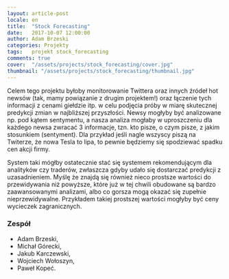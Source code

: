 ```yaml
---
layout: article-post
locale: en
title:  "Stock Forecasting"
date:   2017-10-07 12:00:00
author: Adam Brzeski
categories: Projekty
tags:	projekt stock_forecasting
comments: true
cover:  "/assets/projects/stock_forecasting/cover.jpg"
thumbnail: "/assets/projects/stock_forecasting/thumbnail.jpg"
---
```


Celem tego projektu byłoby monitorowanie Twittera oraz innych źródeł hot newsów (tak, mamy powiązanie z drugim projektem!) oraz łączenie tych informacji z cenami giełdzie itp. w celu podjęcia próby w miarę skutecznej predykcji zmian w najbliższej przyszłości. Newsy mogłyby być analizowane np. pod kątem sentymentu, a nasza analiza mogłaby w uproszczeniu dla każdego newsa zwracać 3 informacje, tzn. kto pisze, o czym pisze, z jakim stosunkiem (sentyment). Dla przykład jeśli nagle wszyscy piszą na Twiterze, że nowa Tesla to lipa, to pewnie będziemy się spodziewać spadku cen akcji firmy.

System taki mógłby ostatecznie stać się systemem rekomendującym dla analityków czy traderów, zwłaszcza gdyby udało się dostarczać predykcji z uzasadnieniem. Myślę że znajdą się również nieco prostsze wartości do przewidywania niż powyższe, które już w tej chwili obudowane są bardzo zaawansowanymi analizami, albo co gorsza mogą okazać się zupełnie nieprzewidywalne. Przykładem takiej prostszej wartości mogłyby być ceny wycieczek zagranicznych.

### Zespół
- Adam Brzeski,
- Michał Górecki,
- Jakub Karczewski,
- Wojciech Wołoszyn,
- Paweł Kopeć.

